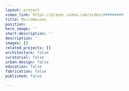 ```yaml
---
layout: project
vimeo_link: https://player.vimeo.com/video/#########
title: MicroHouses
position: 
hero_image: ''
short-description: ''
description: ''
images: []
related_projects: []
architecture: false
curatorial: false
urban-design: false
education: false
fabrication: false
published: false

---
```

